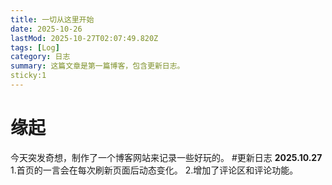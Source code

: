 ```yaml
---
title: 一切从这里开始
date: 2025-10-26
lastMod: 2025-10-27T02:07:49.820Z
tags: [Log]
category: 日志
summary: 这篇文章是第一篇博客，包含更新日志。
sticky:1
---
```


# 缘起
今天突发奇想，制作了一个博客网站来记录一些好玩的。
#更新日志
**2025.10.27**
1.首页的一言会在每次刷新页面后动态变化。
2.增加了评论区和评论功能。
